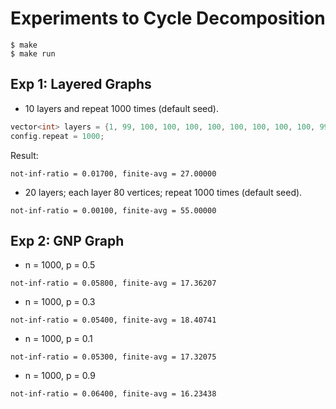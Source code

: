 # Experiments to Cycle Decomposition

```
$ make
$ make run
```

## Exp 1: Layered Graphs

* 10 layers and repeat 1000 times (default seed).

```cpp
vector<int> layers = {1, 99, 100, 100, 100, 100, 100, 100, 100, 100, 99, 1};
config.repeat = 1000;
```

Result:

```
not-inf-ratio = 0.01700, finite-avg = 27.00000
```

* 20 layers; each layer 80 vertices; repeat 1000 times (default seed).

```
not-inf-ratio = 0.00100, finite-avg = 55.00000
```


## Exp 2: GNP Graph

* n = 1000, p = 0.5

```
not-inf-ratio = 0.05800, finite-avg = 17.36207
```

* n = 1000, p = 0.3

```
not-inf-ratio = 0.05400, finite-avg = 18.40741
```

* n = 1000, p = 0.1

```
not-inf-ratio = 0.05300, finite-avg = 17.32075
```

* n = 1000, p = 0.9

```
not-inf-ratio = 0.06400, finite-avg = 16.23438
```